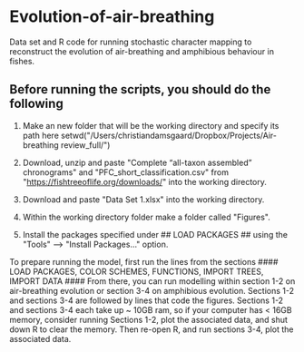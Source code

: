 # Evolution-of-air-breathing
Data set and R code for running stochastic character mapping to reconstruct the evolution of air-breathing and amphibious behaviour in fishes. 

## Before running the scripts, you should do the following

1. Make an new folder that will be the working directory and specify its path here
setwd("/Users/christiandamsgaard/Dropbox/Projects/Air-breathing review_full/")                    

2. Download, unzip and paste "Complete “all-taxon assembled” chronograms" and "PFC_short_classification.csv" from "https://fishtreeoflife.org/downloads/" into the working directory. 

3. Download and paste "Data Set 1.xlsx" into the working directory. 

4. Within the working directory folder make a folder called "Figures".

5. Install the packages specified under ## LOAD PACKAGES ## using the "Tools" --> "Install Packages..." option. 

To prepare running the model, first run the lines from the sections #### LOAD PACKAGES, COLOR SCHEMES, FUNCTIONS, IMPORT TREES, IMPORT DATA #### 
From there, you can run modelling within section 1-2 on air-breathing evolution or section 3-4 on amphibious evolution.
Sections 1-2 and sections 3-4 are followed by lines that code the figures. 
Sections 1-2 and sections 3-4 each take up ~ 10GB ram, so if your computer has < 16GB memory,
consider running Sections 1-2, plot the associated data, and shut down R to clear the memory. 
Then re-open R, and run sections 3-4, plot the associated data. 


